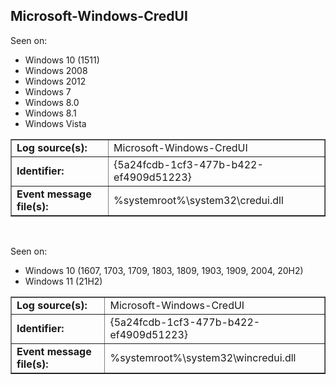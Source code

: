 ## Microsoft-Windows-CredUI

Seen on:
* Windows 10 (1511)
* Windows 2008
* Windows 2012
* Windows 7
* Windows 8.0
* Windows 8.1
* Windows Vista

<table border="1" class="docutils">
  <tbody>
    <tr>
      <td><b>Log source(s):</b></td>
      <td>Microsoft-Windows-CredUI</td>
    </tr>
    <tr>
      <td><b>Identifier:</b></td>
      <td>{5a24fcdb-1cf3-477b-b422-ef4909d51223}</td>
    </tr>
    <tr>
      <td><b>Event message file(s):</b></td>
      <td>%systemroot%\system32\credui.dll</td>
    </tr>
  </tbody>
</table>

&nbsp;

Seen on:
* Windows 10 (1607, 1703, 1709, 1803, 1809, 1903, 1909, 2004, 20H2)
* Windows 11 (21H2)

<table border="1" class="docutils">
  <tbody>
    <tr>
      <td><b>Log source(s):</b></td>
      <td>Microsoft-Windows-CredUI</td>
    </tr>
    <tr>
      <td><b>Identifier:</b></td>
      <td>{5a24fcdb-1cf3-477b-b422-ef4909d51223}</td>
    </tr>
    <tr>
      <td><b>Event message file(s):</b></td>
      <td>%systemroot%\system32\wincredui.dll</td>
    </tr>
  </tbody>
</table>

&nbsp;


